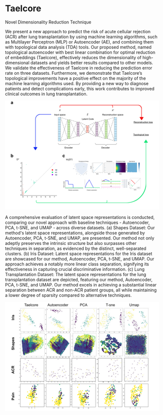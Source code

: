 # Taelcore
Novel Dimensionality Reduction Technique

We present a new approach to predict the risk of acute cellular rejection (ACR)
after lung transplantation by using machine learning algorithms, such as Multilayer Perceptron
(MLP) or Autoencoder (AE), and combining them with topological data analysis (TDA)
tools. Our proposed method, named topological autoencoder with best linear combination
for optimal reduction of embeddings (Taelcore), effectively reduces the dimensionality of
high-dimensional datasets and yields better results compared to other models. We validate
the effectiveness of Taelcore in reducing the prediction error rate on three datasets. Furthermore,
we demonstrate that Taelcore’s topological improvements have a positive effect on
the majority of the machine learning algorithms used. By providing a new way to diagnose
patients and detect complications early, this work contributes to improved clinical outcomes
in lung transplantation.

![Taelcore workflow](https://github.com/MorillaLab/Taelcore/blob/main/Figure_3_3.png)


A comprehensive evaluation of latent space representations is conducted, comparing our novel approach with baseline techniques - Autoencoder, PCA, t-SNE, and UMAP - across diverse datasets. (a) Shapes Dataset: Our method's latent space representations, alongside those generated by Autoencoder, PCA, t-SNE, and UMAP, are presented. Our method not only adeptly preserves the intrinsic structure but also surpasses other techniques in separation, as evidenced by the distinct, well-separated clusters. (b) Iris Dataset: Latent space representations for the Iris dataset are showcased for our method, Autoencoder, PCA, t-SNE, and UMAP. Our approach achieves a notably more linear class separation, signifying its effectiveness in capturing crucial discriminative information. (c) Lung Transplantation Dataset: The latent space representations for the lung transplantation dataset are depicted, featuring our method, Autoencoder, PCA, t-SNE, and UMAP. Our method excels in achieving a substantial linear separation between ACR and non-ACR patient groups, all while maintaining a lower degree of sparsity compared to alternative techniques.

![Taelcore representation learning](https://github.com/MorillaLab/Taelcore/blob/main/Figure_4_4.png)
